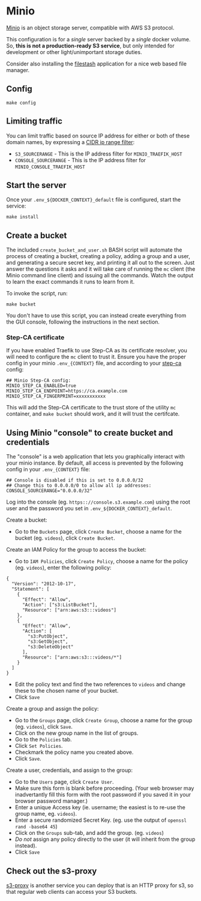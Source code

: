 # Minio

[Minio](https://github.com/minio/minio) is an object storage server, compatible
with AWS S3 protocol. 

This configuration is for a *single* server backed by a *single* docker volume.
So, **this is not a production-ready S3 service**, but only intended for
development or other light/unimportant storage duties.

Consider also installing the [filestash](../filestash) application for a nice
web based file manager.

## Config

```
make config
```

## Limiting traffic

You can limit traffic based on source IP address for either or both of these
domain names, by expressing a [CIDR ip range
filter](https://doc.traefik.io/traefik/middlewares/tcp/ipallowlist/):

 * `S3_SOURCERANGE` - This is the IP address filter for `MINIO_TRAEFIK_HOST`
 * `CONSOLE_SOURCERANGE` - This is the IP address filter for `MINIO_CONSOLE_TRAEFIK_HOST`

## Start the server

Once your `.env_${DOCKER_CONTEXT}_default` file is configured, start the
service:

```
make install
```

## Create a bucket

The included `create_bucket_and_user.sh` BASH script will automate the process
of creating a bucket, creating a policy, adding a group and a user, and
generating a secure secret key, and printing it all out to the screen. Just
answer the questions it asks and it will take care of running the `mc` client
(the Minio command line client) and issuing all the commands. Watch the output
to learn the exact commands it runs to learn from it.

To invoke the script, run:

```
make bucket
```

You don't have to use this script, you can instead create everything
from the GUI console, following the instructions in the next section.

### Step-CA certificate

If you have enabled Traefik to use Step-CA as its certificate
resolver, you will need to configure the `mc` client to trust it.
Ensure you have the proper config in your minio `.env_{CONTEXT}` file,
and according to your [step-ca](../step-ca) config:

```
## Minio Step-CA config:
MINIO_STEP_CA_ENABLED=true
MINIO_STEP_CA_ENDPOINT=https://ca.example.com
MINIO_STEP_CA_FINGERPRINT=xxxxxxxxxxx
```

This will add the Step-CA certificate to the trust store of the
utility `mc` container, and `make bucket` should work, and it will
trust the certifcate.

## Using Minio "console" to create bucket and credentials

The "console" is a web application that lets you graphically interact
with your minio instance. By default, all access is prevented by the
following config in your `.env_{CONTEXT}` file:

```
## Console is disabled if this is set to 0.0.0.0/32
## Change this to 0.0.0.0/0 to allow all ip addresses:
CONSOLE_SOURCERANGE="0.0.0.0/32"
```

Log into the console (eg. `https:://console.s3.example.com`) using the
root user and the password you set in
`.env_${DOCKER_CONTEXT}_default`.

Create a bucket:

 * Go to the `Buckets` page, click `Create Bucket`, choose a name for the bucket
   (eg. `videos`), click `Create Bucket`.

Create an IAM Policy for the group to access the bucket:

 * Go to `IAM Policies`, click `Create Policy`, choose a name for the policy
   (eg. `videos`), enter the following policy:


```
{
  "Version": "2012-10-17",
  "Statement": [
    {
      "Effect": "Allow",
      "Action": ["s3:ListBucket"],
      "Resource": ["arn:aws:s3:::videos"]
    },
    {
      "Effect": "Allow",
      "Action": [
        "s3:PutObject",
        "s3:GetObject",
        "s3:DeleteObject"
      ],
      "Resource": ["arn:aws:s3:::videos/*"]
    }
  ]
}
```

 * Edit the policy text and find the two references to `videos` and change these
   to the chosen name of your bucket.
 * Click `Save`

Create a group and assign the policy:

 * Go to the `Groups` page, click `Create Group`, choose a name for the group
   (eg. `videos`), click `Save`.
 * Click on the new group name in the list of groups.
 * Go to the `Policies` tab.
 * Click `Set Policies`.
 * Checkmark the policy name you created above.
 * Click `Save`.

Create a user, credentials, and assign to the group:

 * Go to the `Users` page, click `Create User`.
 * Make sure this form is blank before proceeding. (Your web browser may
   inadvertantly fill this form with the root password if you saved it in your
   browser password manager.)
 * Enter a unique Access key (ie. username; the easiest is to re-use the group name, eg. `videos`).
 * Enter a secure randomized Secret Key. (eg. use the output of `openssl rand -base64 45`)
 * Click on the `Groups` sub-tab, and add the group. (eg. `videos`)
 * *Do not* assign any policy directly to the user (it will inherit from the group instead).
 * Click `Save`

## Check out the s3-proxy

[s3-proxy](../s3-proxy) is another service you can deploy that is an HTTP proxy
for s3, so that regular web clients can access your S3 buckets.

